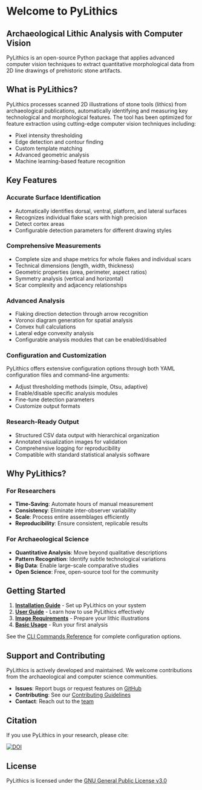 # Welcome to PyLithics

## Archaeological Lithic Analysis with Computer Vision

PyLithics is an open-source Python package that applies advanced computer vision techniques to extract quantitative morphological data from 2D line drawings of prehistoric stone artifacts.

## What is PyLithics?

PyLithics processes scanned 2D illustrations of stone tools (lithics) from archaeological publications, automatically identifying and measuring key technological and morphological features. The tool has been optimized for feature extraction using cutting-edge computer vision techniques including:

- Pixel intensity thresholding
- Edge detection and contour finding
- Custom template matching
- Advanced geometric analysis
- Machine learning-based feature recognition

## Key Features

### Accurate Surface Identification
- Automatically identifies dorsal, ventral, platform, and lateral surfaces
- Recognizes individual flake scars with high precision
- Detect cortex areas
- Configurable detection parameters for different drawing styles

### Comprehensive Measurements
- Complete size and shape metrics for whole flakes and individual scars
- Technical dimensions (length, width, thickness)
- Geometric properties (area, perimeter, aspect ratios)
- Symmetry analysis (vertical and horizontal)
- Scar complexity and adjacency relationships

### Advanced Analysis
- Flaking direction detection through arrow recognition
- Voronoi diagram generation for spatial analysis
- Convex hull calculations
- Lateral edge convexity analysis
- Configurable analysis modules that can be enabled/disabled

### Configuration and Customization
PyLithics offers extensive configuration options through both YAML configuration files and command-line arguments:

- Adjust thresholding methods (simple, Otsu, adaptive)
- Enable/disable specific analysis modules
- Fine-tune detection parameters
- Customize output formats

### Research-Ready Output
- Structured CSV data output with hierarchical organization
- Annotated visualization images for validation
- Comprehensive logging for reproducibility
- Compatible with standard statistical analysis software


## Why PyLithics?

### For Researchers
- **Time-Saving**: Automate hours of manual measurement
- **Consistency**: Eliminate inter-observer variability
- **Scale**: Process entire assemblages efficiently
- **Reproducibility**: Ensure consistent, replicable results

### For Archaeological Science
- **Quantitative Analysis**: Move beyond qualitative descriptions
- **Pattern Recognition**: Identify subtle technological variations
- **Big Data**: Enable large-scale comparative studies
- **Open Science**: Free, open-source tool for the community

## Getting Started

1. **[Installation Guide](installation.md)** - Set up PyLithics on your system
2. **[User Guide](user-guide/index.md)** - Learn how to use PyLithics effectively
3. **[Image Requirements](user-guide/image-requirements.md)** - Prepare your lithic illustrations
4. **[Basic Usage](user-guide/basic-usage.md)** - Run your first analysis

See the [CLI Commands Reference](reference/cli-commands.md) for complete configuration options.

## Support and Contributing

PyLithics is actively developed and maintained. We welcome contributions from the archaeological and computer science communities.

- **Issues**: Report bugs or request features on [GitHub](https://github.com/alan-turing-institute/Palaeoanalytics/issues)
- **Contributing**: See our [Contributing Guidelines](https://github.com/alan-turing-institute/Palaeoanalytics/blob/main/CONTRIBUTING.md)
- **Contact**: Reach out to the [team](about.md)

## Citation

If you use PyLithics in your research, please cite:

[![DOI](https://zenodo.org/badge/303727518.svg)](https://zenodo.org/badge/latestdoi/303727518)

## License

PyLithics is licensed under the [GNU General Public License v3.0](https://www.gnu.org/licenses/gpl-3.0)